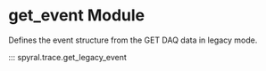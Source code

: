 # get_event Module

Defines the event structure from the GET DAQ data in legacy mode.

::: spyral.trace.get_legacy_event
